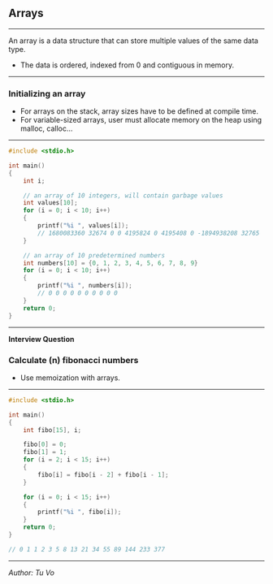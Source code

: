 ## Arrays

---

An array is a data structure that can store multiple values of the same data type.

- The data is ordered, indexed from 0 and contiguous in memory.

---

### Initializing an array

- For arrays on the stack, array sizes have to be defined at compile time.
- For variable-sized arrays, user must allocate memory on the heap using malloc, calloc...

---

```c
#include <stdio.h>

int main()
{
    int i;

    // an array of 10 integers, will contain garbage values
    int values[10];
    for (i = 0; i < 10; i++)
    {
        printf("%i ", values[i]);
        // 1680083360 32674 0 0 4195824 0 4195408 0 -1894938208 32765
    }

    // an array of 10 predetermined numbers
    int numbers[10] = {0, 1, 2, 3, 4, 5, 6, 7, 8, 9}
    for (i = 0; i < 10; i++)
    {
        printf("%i ", numbers[i]);
        // 0 0 0 0 0 0 0 0 0 0
    }
    return 0;
}
```

---

**Interview Question**

### Calculate (n) fibonacci numbers

- Use memoization with arrays.

---

```c
#include <stdio.h>

int main()
{
    int fibo[15], i;

    fibo[0] = 0;
    fibo[1] = 1;
    for (i = 2; i < 15; i++)
    {
        fibo[i] = fibo[i - 2] + fibo[i - 1];
    }

    for (i = 0; i < 15; i++)
    {
        printf("%i ", fibo[i]);
    }
    return 0;
}

// 0 1 1 2 3 5 8 13 21 34 55 89 144 233 377

```

---

_Author: Tu Vo_
